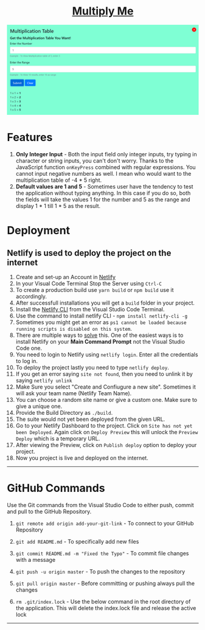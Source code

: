 
<h1 align = "center"><b><a href = "https://603c113bd682050195888681--multiply-me.netlify.app/">Multiply Me</a></b></h1>


<p align = "center">
<img src = "public\featureImageMultiplyMe.PNG">
</p>

# Features

1. <b>Only Integer Input</b> - Both the input field only integer inputs, try typing in character or string inputs, you can't don't worry. Thanks to the JavaScript function `onKeyPress` combined with regular expressions. You cannot input negative numbers as well. I mean who would want to the multiplication table of -4 * 5 right.
2. <b>Default values are 1 and 5</b> - Sometimes user have the tendency to test the application without typing anything. In this case if you do so, both the fields will take the values 1 for the number and 5 as the range and display 1 * 1 till 1 * 5 as the result.

# Deployment

## Netlify is used to deploy the project on the internet

1. Create and set-up an Account in [Netlify](https://www.netlify.com/)
2. In your Visual Code Terminal Stop the Server using `Ctrl-C`
3. To create a production build use `yarn build` or `npm build` use it accordingly.
4. After successfull installations you will get a `build` folder in your project.
5. Install the [Netlify CLI](https://docs.netlify.com/cli/get-started/) from the Visual Studio Code Terminal. 
6. Use the command to install netlify CLI - `npm install netlify-cli -g`
7. Sometimes you might get an error as `ps1 cannot be loaded because running scripts is disabled on this system`.
8. There are multiple ways to [solve](https://stackoverflow.com/questions/41117421/ps1-cannot-be-loaded-because-running-scripts-is-disabled-on-this-system) this. One of the easiest ways is to install Netlify on your <b>Main Command Prompt</b> not the Visual Studio Code one.
9. You need to login to Netlify using `netlify login`. Enter all the credentials to log in.
10. To deploy the project lastly you need to type `netlify deploy`.
11. If you get an error saying `site not found`, then you need to unlink it by saying `netlify unlink`
12. Make Sure you select "Create and Confiugure a new site". Sometimes it will ask your team name (Netlify Team Name).
13. You can choose a random site name or give a custom one. Make sure to give a unique one.
14. Provide the Build Directory as `./build`.
15. The suite would not yet been deployed from the given URL.
16. Go to your Netlify Dashboard to the project. Click on `Site has not yet been Deployed`. Again click on `Deploy Preview` this will unlock the `Preview Deploy` which is a temporary URL. 
17. After viewing the Preview, click on `Publish deploy` option to deploy your project.
18. Now you project is live and deployed on the internet. 
   

---

# GitHub Commands
Use the Git commands from the Visual Studio Code to either push, commit and pull to the GitHub Repository.

1. `git remote add origin add-your-git-link` - To connect to your GitHub Repository

2. `git add README.md` - To specifically add new files

3. `git commit README.md -m "Fixed the Typo"` - To commit file changes with a message 

4. `git push -u origin master` - To push the changes to the repository

5. `git pull origin master` - Before committing or pushing always pull the changes

6. `rm .git/index.lock` - Use the below command in the root directory of the application. This will delete the index.lock file and release the active lock


---